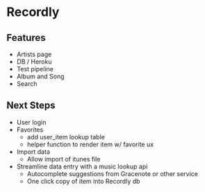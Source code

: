 # Recordly

## Features
* Artists page
* DB / Heroku
* Test pipeline
* Album and Song
* Search

## Next Steps
* User login
* Favorites
  * add user_item lookup table
  * helper function to render item w/ favorite ux
* Import data
  * Allow import of itunes file
* Streamline data entry with a music lookup api
  * Autocomplete suggestions from Gracenote or other service
  * One click copy of item into Recordly db

